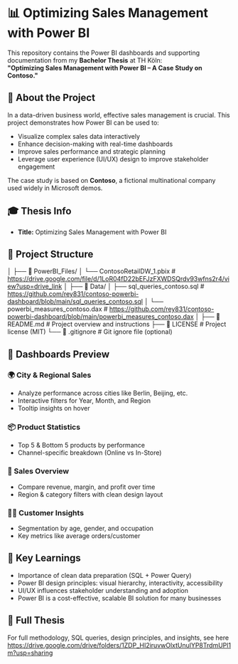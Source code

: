 # 📊 Optimizing Sales Management with Power BI

This repository contains the Power BI dashboards and supporting documentation from my **Bachelor Thesis** at TH Köln:  
**"Optimizing Sales Management with Power BI – A Case Study on Contoso."**

## 📌 About the Project

In a data-driven business world, effective sales management is crucial. This project demonstrates how Power BI can be used to:

- Visualize complex sales data interactively
- Enhance decision-making with real-time dashboards
- Improve sales performance and strategic planning
- Leverage user experience (UI/UX) design to improve stakeholder engagement

The case study is based on **Contoso**, a fictional multinational company used widely in Microsoft demos.

## 🎓 Thesis Info

- **Title:** Optimizing Sales Management with Power BI

## 📁 Project Structure
│
├── 📂 PowerBI_Files/
│   └── ContosoRetailDW_1.pbix               # https://drive.google.com/file/d/1LoR04fD22bEFJzFXWDSQrdv93wfns2r4/view?usp=drive_link
│
├── 📂 Data/
│   ├── sql_queries_contoso.sql              # https://github.com/rey831/contoso-powerbi-dashboard/blob/main/sql_queries_contoso.sql
│   └── powerbi_measures_contoso.dax         # https://github.com/rey831/contoso-powerbi-dashboard/blob/main/powerbi_measures_contoso.dax
│
├── 📄 README.md                              # Project overview and instructions
├── 📄 LICENSE                                # Project license (MIT)
└── 📄 .gitignore                             # Git ignore file (optional)



## 📸 Dashboards Preview

### 🌍 City & Regional Sales

- Analyze performance across cities like Berlin, Beijing, etc.
- Interactive filters for Year, Month, and Region
- Tooltip insights on hover

### 📦 Product Statistics

- Top 5 & Bottom 5 products by performance
- Channel-specific breakdown (Online vs In-Store)

### 💸 Sales Overview

- Compare revenue, margin, and profit over time
- Region & category filters with clean design layout

### 🧑‍💼 Customer Insights

- Segmentation by age, gender, and occupation
- Key metrics like average orders/customer

## 🧠 Key Learnings

- Importance of clean data preparation (SQL + Power Query)
- Power BI design principles: visual hierarchy, interactivity, accessibility
- UI/UX influences stakeholder understanding and adoption
- Power BI is a cost-effective, scalable BI solution for many businesses

## 📘 Full Thesis

For full methodology, SQL queries, design principles, and insights, see here https://drive.google.com/drive/folders/1ZDP_HI2iruvwOlxtUnulYP8TrdmUPl1m?usp=sharing







